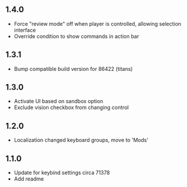## 1.4.0

- Force "review mode" off when player is controlled, allowing selection interface
- Override condition to show commands in action bar

## 1.3.1

- Bump compatible build version for 86422 (titans)

## 1.3.0

- Activate UI based on sandbox option
- Exclude vision checkbox from changing control

## 1.2.0

- Localization changed keyboard groups, move to 'Mods'

## 1.1.0

- Update for keybind settings circa 71378
- Add readme

